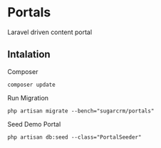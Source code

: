 Portals
=======

Laravel driven content portal


## Intalation

Composer

    composer update 

Run Migration

    php artisan migrate --bench="sugarcrm/portals"
    
Seed Demo Portal

    php artisan db:seed --class="PortalSeeder"
